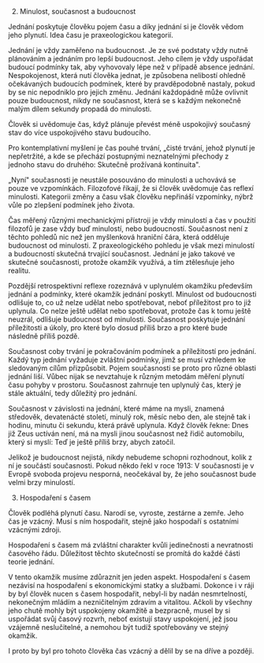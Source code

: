 2. Minulost, současnost a budoucnost

Jednání poskytuje člověku pojem času a díky jednání si je člověk vědom jeho plynutí. Idea času je praxeologickou kategorií.

Jednání je vždy zaměřeno na budoucnost. Je ze své podstaty vždy nutně plánováním a jednáním pro lepší budoucnost. Jeho cílem je vždy uspořádat budoucí podmínky tak, aby vyhovovaly lépe než v případě absence jednání. Nespokojenost, která nutí člověka jednat, je způsobena nelibostí ohledně očekávaných budoucích podmínek, které by pravděpodobně nastaly, pokud by se nic nepodniklo pro jejich změnu. Jednání každopádně může ovlivnit pouze budoucnost, nikdy ne současnost, která se s každým nekonečně malým dílem sekundy propadá do minulosti.

Člověk si uvědomuje čas, když plánuje převést méně uspokojivý současný stav do více uspokojivého stavu budoucího.

Pro kontemplativní myšlení je čas pouhé trvání, „čisté trvání, jehož plynutí je nepřetržité, a kde se přechází postupnými neznatelnými přechody z jednoho stavu do druhého: Skutečně prožívaná kontinuita".

„Nyní" současnosti je neustále posouváno do minulosti a uchovává se pouze ve vzpomínkách. Filozofové říkají, že si člověk uvědomuje čas reflexí minulosti. Kategorii změny a času však člověku nepřináší vzpomínky, nýbrž vůle po zlepšení podmínek jeho života.

Čas měřený různými mechanickými přístroji je vždy minulostí a čas v použití filozofů je zase vždy buď minulostí, nebo budoucností. Současnost není z těchto pohledů nic než jen myšlenková hraniční čára, která odděluje budoucnost od minulosti. Z praxeologického pohledu je však mezi minulostí a budoucností skutečná trvající současnost. Jednání je jako takové ve skutečné současnosti, protože okamžik využívá, a tím ztělesňuje jeho realitu.

Pozdější retrospektivní reflexe rozeznává v uplynulém okamžiku především jednání a podmínky, které okamžik jednání poskytl. Minulost od budoucnosti odlišuje to, co už nelze udělat nebo spotřebovat, neboť příležitost pro to již uplynula. Co nelze ještě udělat nebo spotřebovat, protože čas k tomu ještě neuzrál, odlišuje budoucnost od minulosti. Současnost poskytuje jednání příležitosti a úkoly, pro které bylo dosud příliš brzo a pro které bude následně příliš pozdě.

Současnost coby trvání je pokračováním podmínek a příležitostí pro jednání. Každý typ jednání vyžaduje zvláštní podmínky, jimž se musí vzhledem ke sledovaným cílům přizpůsobit. Pojem současnosti se proto pro různé oblasti jednání liší. Vůbec nijak se nevztahuje k různým metodám měření plynutí času pohyby v prostoru. Současnost zahrnuje ten uplynulý čas, který je stále aktuální, tedy důležitý pro jednání.

Současnost v závislosti na jednání, které máme na mysli, znamená středověk, devatenácté století, minulý rok, měsíc nebo den, ale stejně tak i hodinu, minutu či sekundu, která právě uplynula. Když člověk řekne: Dnes již Zeus uctíván není, má na mysli jinou současnost než řidič automobilu, který si myslí: Teď je ještě příliš brzy, abych zatočil.

Jelikož je budoucnost nejistá, nikdy nebudeme schopni rozhodnout, kolik z ní je součástí současnosti. Pokud někdo řekl v roce 1913: V současnosti je v Evropě svoboda projevu nesporná, neočekával by, že jeho současnost bude velmi brzy minulostí.

3. Hospodaření s časem

Člověk podléhá plynutí času. Narodí se, vyroste, zestárne a zemře. Jeho čas je vzácný. Musí s ním hospodařit, stejně jako hospodaří s ostatními vzácnými zdroji.

Hospodaření s časem má zvláštní charakter kvůli jedinečnosti a nevratnosti časového řádu. Důležitost těchto skutečností se promítá do každé části teorie jednání.

V tento okamžik musíme zdůraznit jen jeden aspekt. Hospodaření s časem nezávisí na hospodaření s ekonomickými statky a službami. Dokonce i v ráji by byl člověk nucen s časem hospodařit, nebyl-li by nadán nesmrtelností, nekonečným mládím a nezničitelným zdravím a vitalitou. Ačkoli by všechny jeho chutě mohly být uspokojeny okamžitě a bezpracně, musel by si uspořádat svůj časový rozvrh, neboť existují stavy uspokojení, jež jsou vzájemně neslučitelné, a nemohou být tudíž spotřebovány ve stejný okamžik.

I proto by byl pro tohoto člověka čas vzácný a dělil by se na dříve a později.